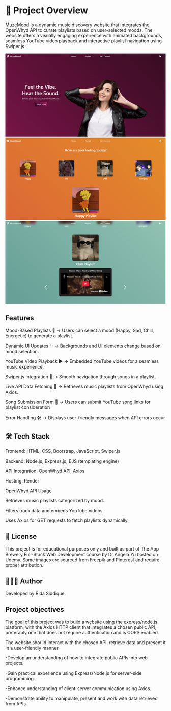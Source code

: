 # 📌 Project Overview

MuzeMood is a dynamic music discovery website that integrates the OpenWhyd API to curate playlists based on user-selected moods. 
The website offers a visually engaging experience with animated backgrounds, seamless YouTube video playback and interactive playlist navigation using Swiper.js.

![Homepage Screenshot](public/images/readme-home.png)
![Playlist Section Screenshot - Happy](public/images/readme-playlist-happy.png)
![Playlist Section Screenshot - Chill](public/images/readme-playlist-chill.png)


## Features

Mood-Based Playlists 🎼 → Users can select a mood (Happy, Sad, Chill, Energetic) to generate a playlist.

Dynamic UI Updates ✨ → Backgrounds and UI elements change based on mood selection.

YouTube Video Playback ▶️ → Embedded YouTube videos for a seamless music experience.

Swiper.js Integration 🔄 → Smooth navigation through songs in a playlist.

Live API Data Fetching 🔗 → Retrieves music playlists from OpenWhyd using Axios.

Song Submission Form 🎤 → Users can submit YouTube song links for playlist consideration

Error Handling 🛠 → Displays user-friendly messages when API errors occur

## 🛠 Tech Stack

Frontend: HTML, CSS, Bootstrap, JavaScript, Swiper.js

Backend: Node.js, Express.js, EJS (templating engine)

API Integration: OpenWhyd API, Axios

Hosting: Render

OpenWhyd API Usage

Retrieves music playlists categorized by mood.

Filters track data and embeds YouTube videos.

Uses Axios for GET requests to fetch playlists dynamically.

## 📜 License

This project is for educational purposes only and built as part of The App Brewery Full-Stack Web Development course by Dr Angela Yu hosted on Udemy. 
Some images are sourced from Freepik and Pinterest and require proper attribution.

## 👩🏽‍💻 Author

Developed by Rida Siddique.

## Project objectives

The goal of this project was to build a website using the express/node.js platform, with the Axios HTTP client that integrates a chosen public API, preferably one that does not require authentication and is CORS enabled. 

The website should interact with the chosen API, retrieve data and present it in a user-friendly manner.

-Develop an understanding of how to integrate public APIs into web projects.

-Gain practical experience using Express/Node.js for server-side programming.

-Enhance understanding of client-server communication using Axios.

-Demonstrate ability to manipulate, present and work with data retrieved from APIs.
